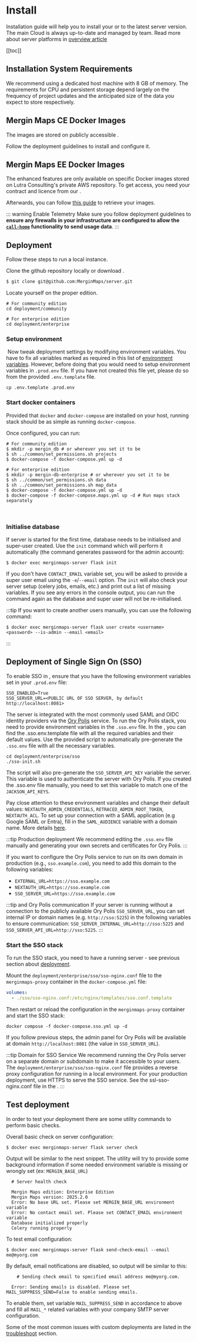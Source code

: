 # Install

Installation guide will help you to install your <CommunityPlatformNameLink /> or <EnterprisePlatformNameLink /> to the latest server version. The main Cloud <DashboardLink desc="Mergin Maps Server"/> is always up-to-date and managed by <MainPlatformName /> team. Read more about server platforms in [overview article](../)

[[toc]]


## Installation System Requirements

We recommend using a dedicated host machine with 8 GB of memory. The requirements for CPU and persistent storage depend largely on the frequency of project updates and the anticipated size of the data you expect to store respectively.

## Mergin Maps CE Docker Images
<ServerType type="CE" />

The <CommunityPlatformName /> images are stored on publicly accessible <DockerHubLink id="u/lutraconsulting" desc="Lutra Consulting's Docker" />.

Follow the deployment guidelines to install and configure it.

## Mergin Maps EE Docker Images
<ServerType type="EE" />


The <EnterprisePlatformName /> enhanced features are only available on specific Docker images stored on Lutra Consulting's private AWS repository. To get access, you need your contract and licence from our <MerginMapsEmail id="sales" desc="sales team" />. 

Afterwards, you can follow [this guide](./ee/) to retrieve your <EnterprisePlatformName /> images.

::: warning Enable <MainPlatformName /> Telemetry
Make sure you follow deployment guidelines to <b>ensure any firewalls in your infrastructure are configured to allow the [`call-home`](../administer/#telemetry-service) functionality to send usage data</b>.
:::

## Deployment

Follow these steps to run a local <MainPlatformName /> instance.

Clone the <MainPlatformName /> github repository locally or download <GitHubRepo id="MerginMaps/server/blob/master/deployment/" desc="deployment folder" />.
```bash
$ git clone git@github.com:MerginMaps/server.git
```

Locate yourself on the proper <MainPlatformName /> edition.
```shell
# For community edition
cd deployment/community

# For enterprise edition
cd deployment/enterprise
```

### Setup environment
​
Now tweak deployment settings by modifying environment variables. You have to fix all variables marked as required in this list of [environment variables](../environment/). However, before doing that you would need to setup environment variables in `.prod.env` file.
If you have not created this file yet, please do so from the provided `.env.template` file.

```shell
cp .env.template .prod.env
```

### Start docker containers

Provided that `docker` and `docker-compose` are installed on your host, running <MainPlatformName /> stack should be as simple as running `docker-compose`.

Once configured, you can run:
```shell
# For community edition
$ mkdir -p mergin_db # or wherever you set it to be
$ sh ../common/set_permissions.sh projects
$ docker-compose -f docker-compose.yml up -d

# For enterprise edition
$ mkdir -p mergin-db-enterprise # or wherever you set it to be
$ sh ../common/set_permissions.sh data
$ sh ../common/set_permissions.sh map_data
$ docker-compose -f docker-compose.yml up -d
$ docker-compose -f docker-compose.maps.yml up -d # Run maps stack separately
```
​​
### Initialise database
If server is started for the first time, database needs to be initialised and super-user created. Use the `init` command which will perform it automatically (the command generates password for the admin account):
```shell
$ docker exec merginmaps-server flask init
```

If you don't have `CONTACT_EMAIL` variable set, you will be asked to provide a super user email using the `-e`/`--email` option. The `init` will also check your server setup (celery jobs, emails, etc.) and print out a list of missing variables. If you see any errors in the console output, you can run the command again as the database and super user will not be re-initialised.

:::tip
If you want to create another users manually, you can use the following command:
```shell
$ docker exec merginmaps-server flask user create <username> <password> --is-admin --email <email>
```
:::

## Deployment of Single Sign On (SSO)
<ServerType type="EE" />

To enable SSO in <MainPlatformName />, ensure that you have the following environment variables set in your `.prod.env` file:

```shell
SSO_ENABLED=True
SSO_SERVER_URL=<PUBLIC URL OF SSO SERVER, by default http://localhost:8081>
```

The <MainPlatformName /> server is integrated with the most commonly used SAML and OIDC identity providers via the [Ory Polis](https://www.ory.sh/docs/polis) service. To run the Ory Polis stack, you need to provide environment variables in the `.sso.env` file. In the <GitHubRepo id="MerginMaps/server/blob/master/deployment/enterprise" desc="deployment folder for the enterprise edition" />, you can find the .sso.env.template file with all the required variables and their default values. Use the provided script to automatically pre-generate the `.sso.env` file with all the necessary variables.

```shell
cd deployment/enterprise/sso
./sso-init.sh
```

The script will also pre-generate the `SSO_SERVER_API_KEY` variable the <MainPlatformName /> server. This variable is used to authenticate the <MainPlatformName /> server with Ory Polis. If you created the .sso.env file manually, you need to set this variable to match one of the `JACKSON_API_KEYS`.

Pay close attention to these environment variables and change their default values: `NEXTAUTH_ADMIN_CREDENTIALS`, `RETRACED_ADMIN_ROOT_TOKEN`, `NEXTAUTH_ACL`. To set up your connection with a SAML application (e.g Google SAML or Entra), fill in the `SAML_AUDIENCE` variable with a domain name. More details [here](https://www.ory.sh/docs/polis/deploy/env-variables#saml_audience).

:::tip Production deployment
We recommend editing the `.sso.env` file manually and generating your own secrets and certificates for Ory Polis.
:::

If you want to configure the Ory Polis service to run on its own domain in production (e.g., `sso.example.com`), you need to add this domain to the following variables:

* `EXTERNAL_URL=https://sso.example.com`
* `NEXTAUTH_URL=https://sso.example.com`
* `SSO_SERVER_URL=https://sso.example.com`

:::tip <MainPlatformName /> and Ory Polis communication
If your <MainPlatformName /> server is running without a connection to the publicly available Ory Polis `SSO_SERVER_URL`, you can set internal IP or domain names (e.g. `http://sso:5225`) in the following variables to ensure communication: `SSO_SERVER_INTERNAL_URL=http://sso:5225` and `SSO_SERVER_API_URL=http://sso:5225`.
:::

### Start the SSO stack

To run the SSO stack, you need to have a running <MainPlatformName /> server - see previous section about [deployment](#deployment). 

Mount the `deployment/enterprise/sso/sso-nginx.conf` file to the `merginmaps-proxy` container in the `docker-compose.yml` file:

```yaml
volumes:
  - ./sso/sso-nginx.conf:/etc/nginx/templates/sso.conf.template
```

Then restart or reload the configuration in the `merginmaps-proxy` container and start the SSO stack:

```shell
docker compose -f docker-compose.sso.yml up -d
```

If you follow previous steps, the admin panel for Ory Polis will be available at domain `http://localhost:8081` (the value in `SSO_SERVER_URL`).

:::tip Domain for SSO Service 
We recommend running the Ory Polis server on a separate domain or subdomain to make it accessible to your users. The `deployment/enterprise/sso/sso-nginx.conf` file provides a reverse proxy configuration for running in a local environment. For your production deployment, use HTTPS to serve the SSO service. See the ssl-sso-nginx.conf file in the <GitHubRepo id="MerginMaps/server/blob/master/deployment/" desc="deployment folder" />. 
:::


## Test deployment

In order to test your deployment there are some utility commands to perform basic checks.

Overall basic check on server configuration:

```shell
$ docker exec merginmaps-server flask server check
```

Output will be similar to the next snippet. The utility will try to provide some background information if some needed environment variable is missing or wrongly set (ex: `MERGIN_BASE_URL`)

```shell
  # Server health check

  Mergin Maps edition: Enterprise Edition
  Mergin Maps version: 2025.2.0  
  Error: No base URL set. Please set MERGIN_BASE_URL environment variable
  Error: No contact email set. Please set CONTACT_EMAIL environment variable
  Database initialized properly
  Celery running properly  
```

To test email configuration:

```shell
$ docker exec merginmaps-server flask send-check-email --email me@myorg.com
```

By default, email notifications are disabled, so output will be similar to this:

```shell
    # Sending check email to specified email address me@myorg.com.

  Error: Sending emails is disabled. Please set MAIL_SUPPRESS_SEND=False to enable sending emails.

```

To enable them, set variable `MAIL_SUPPRESS_SEND` in accordance to above and fill all `MAIL_*` related variables with your company SMTP server configuration.

Some of the most common issues with custom deployments are listed in the [troubleshoot](../troubleshoot/) section.
